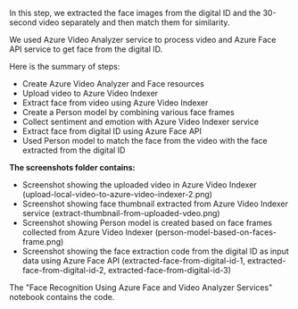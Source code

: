 In this step, we extracted the face images from the digital ID and the 30-second video separately and then match them for similarity.

We used Azure Video Analyzer service to process video and Azure Face API service to get face from the digital ID.

Here is the summary of steps:

* Create Azure Video Analyzer and Face resources
* Upload video to Azure Video Indexer
* Extract face from video using Azure Video Indexer
* Create a Person model by combining various face frames
* Collect sentiment and emotion with Azure Video Indexer service
* Extract face from digital ID using Azure Face API
* Used Person model to match the face from the video with the face extracted from the digital ID

**The screenshots folder contains:**
* Screenshot showing the uploaded video in Azure Video Indexer (upload-local-video-to-azure-video-indexer-2.png)
* Screenshot showing face thumbnail extracted from Azure Video Indexer service (extract-thumbnail-from-uploaded-vdeo.png)
* Screenshot showing Person model is created based on face frames collected from Azure Video Indexer (person-model-based-on-faces-frame.png)
* Screenshot showing the face extraction code from the digital ID as input data using Azure Face API (extracted-face-from-digital-id-1, extracted-face-from-digital-id-2, extracted-face-from-digital-id-3)

The "Face Recognition Using Azure Face and Video Analyzer Services" notebook contains the code.
